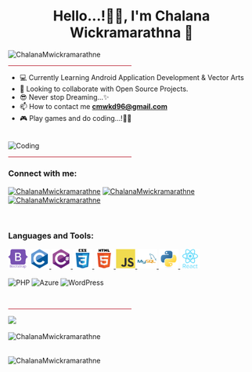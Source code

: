 <!----
- 👋 Hi, I’m @ChalanaMwickramarathne
- 👀 I’m interested in ...
- 🌱 I’m currently learning ...
- 💞️ I’m looking to collaborate on ...
- 📫 How to reach me ...


ChalanaMwickramarathne/ChalanaMwickramarathne is a ✨ special ✨ repository because its `README.md` (this file) appears on your GitHub profile.
You can click the Preview link to take a look at your changes.
--->

<h1 align="center">Hello...!🙋‍♂️, I'm Chalana Wickramarathna 🤘 </h1>


<p align="left"> <img src="https://komarev.com/ghpvc/?username=ChalanaMwickramarathne&label=Profile%20views&color=b60e21&style=flat" alt="ChalanaMwickramarathne"/> </p>

<hr style="width:50%;text-align:left;margin-left:0;color:orange;background-color:#b60e21">



- 💻 Currently Learning Android Application Development & Vector Arts
- 👀 Looking to collaborate with Open Source Projects.
- 😎 Never stop Dreaming...✨
- 📫 How to contact me **cmwkd96@gmail.com**
- 🎮 Play games and do coding...!🧑‍💻

<br />

<img align="center" alt="Coding" width="400" height="300" src="https://sharasolutions.com/wp-content/uploads/2019/01/programming.gif">

<br/>
<hr style="width:50%;text-align:left;margin-left:0;color:red;background-color:#b60e21">

<h3 align="left">Connect with me:</h3>

<p align="left">
<a href="https://twitter.com/ChalanaWickram" target="blank"><img align="center" src="https://raw.githubusercontent.com/rahuldkjain/github-profile-readme-generator/master/src/images/icons/Social/twitter.svg" alt="ChalanaMwickramarathne" height="30" width="40" /></a>
<a href="https://www.linkedin.com/in/chalana-m-wickramarathne-5856a7221/" target="blank"><img align="center" src="https://raw.githubusercontent.com/rahuldkjain/github-profile-readme-generator/master/src/images/icons/Social/linked-in-alt.svg" alt="ChalanaMwickramarathne" height="30" width="40" /></a>
<a href="https://www.facebook.com/Chalana M. Wickramarathne/" target="blank"><img align="center" src="https://raw.githubusercontent.com/rahuldkjain/github-profile-readme-generator/master/src/images/icons/Social/facebook.svg" alt="ChalanaMwickramarathne" height="30" width="40" /></a>
</p>

<br/>


<h3 align="left">Languages and Tools:</h3>

<p align="left"><img src="https://raw.githubusercontent.com/devicons/devicon/master/icons/bootstrap/bootstrap-plain-wordmark.svg" alt="bootstrap" width="40" height="40"/> </a> <a href="https://www.cprogramming.com/" target="_blank"><img src="https://raw.githubusercontent.com/devicons/devicon/master/icons/c/c-original.svg" alt="c" width="40" height="40"/> </a> <a href="https://www.w3schools.com/cs/" target="_blank"><img src="https://raw.githubusercontent.com/devicons/devicon/master/icons/csharp/csharp-original.svg" alt="csharp" width="40" height="40"/> </a> <a href="https://www.w3schools.com/css/" target="_blank"><img src="https://raw.githubusercontent.com/devicons/devicon/master/icons/css3/css3-original-wordmark.svg" alt="css3" width="40" height="40"/> </a> <a href="https://dart.dev" target="_blank"><img src="https://raw.githubusercontent.com/devicons/devicon/master/icons/html5/html5-original-wordmark.svg" alt="html5" width="40" height="40"/> </a> <a href="https://developer.mozilla.org/en-US/docs/Web/JavaScript" target="_blank"> 
  <img src="https://raw.githubusercontent.com/devicons/devicon/master/icons/javascript/javascript-original.svg" alt="javascript" width="40" height="40"/> </a> <a href="https://www.mysql.com/" target="_blank"> 
  <img src="https://raw.githubusercontent.com/devicons/devicon/master/icons/mysql/mysql-original-wordmark.svg" alt="mysql" width="40" height="40"/> </a> <a href="https://www.photoshop.com/en" target="_blank"> 
  <img src="https://raw.githubusercontent.com/devicons/devicon/master/icons/python/python-original.svg" alt="python" width="40" height="40"/> </a> <a href="https://reactjs.org/" target="_blank">
  <img src="https://raw.githubusercontent.com/devicons/devicon/master/icons/react/react-original-wordmark.svg" alt="react" width="40" height="40"/> </a><br><br>
  <img alt="PHP" src="https://img.shields.io/badge/php-%23777BB4.svg?&style=for-the-badge&logo=php&logoColor=white"/>    <img alt="Azure" src="https://img.shields.io/badge/azure%20-%230072C6.svg?&style=for-the-badge&logo=azure-devops&logoColor=white"/>   <img alt="WordPress" src="https://img.shields.io/badge/WordPress%20-%23117AC9.svg?&style=for-the-badge&logo=WordPress&logoColor=white"/>
 </p>
    

<br />
<hr style="width:50%;text-align:left;margin-left:0;color:red;background-color:#b60e21">


<img src="https://github-readme-stats.vercel.app/api?username=ChalanaMwickramarathne&&show_icons=true&title_color=b60e21&icon_color=b60e21&text_color=black&bg_color=white">

<br /> 

<img src="https://github-readme-stats.vercel.app/api/top-langs?username=ChalanaMwickramarathne&show_icons=true&locale=en&layout=compact" alt="ChalanaMwickramarathne" /><br><br>

<p><img align="center" src="https://github-readme-streak-stats.herokuapp.com/?user=ChalanaMwickramarathne&" alt="ChalanaMwickramarathne" /></p><br>


